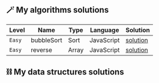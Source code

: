## 🪄 My algorithms solutions
| Level | Name | Type | Language | Solution |
| --- | --- | --- | --- | --- |
| `Easy` | bubbleSort | Sort | JavaScript |[solution](https://github.com/maxdzyubak/algorithms-and-data-structures/blob/main/javascript/algorithms/sort/bubbleSort.js) |
| `Easy` | reverse | Array | JavaScript | [solution](https://github.com/maxdzyubak/algorithms-and-data-structures/blob/main/javascript/algorithms/array/reverse.js) |

## ⛓ My data structures solutions